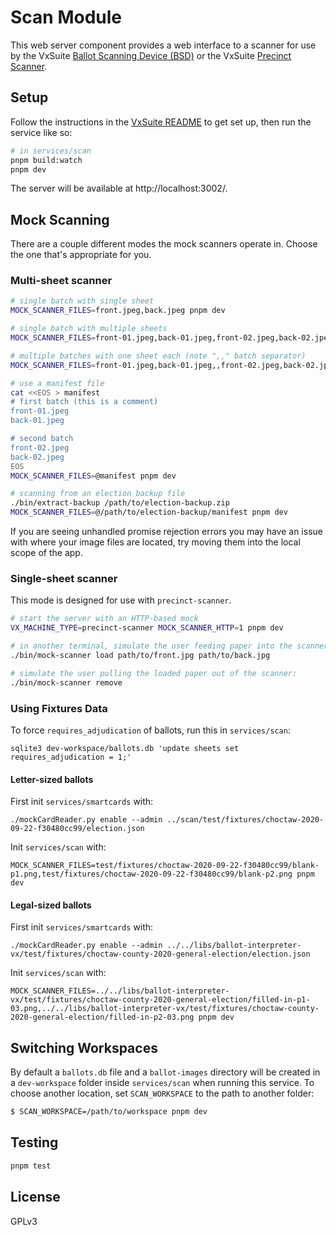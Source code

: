 # Scan Module

This web server component provides a web interface to a scanner for use by the
VxSuite [Ballot Scanning Device (BSD)](../bsd) or the VxSuite
[Precinct Scanner](../precinct-scanner).

## Setup

Follow the instructions in the [VxSuite README](../../README.md) to get set up,
then run the service like so:

```sh
# in services/scan
pnpm build:watch
pnpm dev
```

The server will be available at http://localhost:3002/.

## Mock Scanning

There are a couple different modes the mock scanners operate in. Choose the one
that's appropriate for you.

### Multi-sheet scanner

```sh
# single batch with single sheet
MOCK_SCANNER_FILES=front.jpeg,back.jpeg pnpm dev

# single batch with multiple sheets
MOCK_SCANNER_FILES=front-01.jpeg,back-01.jpeg,front-02.jpeg,back-02.jpeg pnpm dev

# multiple batches with one sheet each (note ",," batch separator)
MOCK_SCANNER_FILES=front-01.jpeg,back-01.jpeg,,front-02.jpeg,back-02.jpeg pnpm dev

# use a manifest file
cat <<EOS > manifest
# first batch (this is a comment)
front-01.jpeg
back-01.jpeg

# second batch
front-02.jpeg
back-02.jpeg
EOS
MOCK_SCANNER_FILES=@manifest pnpm dev

# scanning from an election backup file
./bin/extract-backup /path/to/election-backup.zip
MOCK_SCANNER_FILES=@/path/to/election-backup/manifest pnpm dev
```

If you are seeing unhandled promise rejection errors you may have an issue with
where your image files are located, try moving them into the local scope of the
app.

### Single-sheet scanner

This mode is designed for use with `precinct-scanner`.

```sh
# start the server with an HTTP-based mock
VX_MACHINE_TYPE=precinct-scanner MOCK_SCANNER_HTTP=1 pnpm dev

# in another terminal, simulate the user feeding paper into the scanner:
./bin/mock-scanner load path/to/front.jpg path/to/back.jpg

# simulate the user pulling the loaded paper out of the scanner:
./bin/mock-scanner remove
```

### Using Fixtures Data

To force `requires_adjudication` of ballots, run this in `services/scan`:

```
sqlite3 dev-workspace/ballots.db 'update sheets set requires_adjudication = 1;'
```

#### Letter-sized ballots

First init `services/smartcards` with:

```
./mockCardReader.py enable --admin ../scan/test/fixtures/choctaw-2020-09-22-f30480cc99/election.json
```

Init `services/scan` with:

```
MOCK_SCANNER_FILES=test/fixtures/choctaw-2020-09-22-f30480cc99/blank-p1.png,test/fixtures/choctaw-2020-09-22-f30480cc99/blank-p2.png pnpm dev
```

#### Legal-sized ballots

First init `services/smartcards` with:

```
./mockCardReader.py enable --admin ../../libs/ballot-interpreter-vx/test/fixtures/choctaw-county-2020-general-election/election.json
```

Init `services/scan` with:

```
MOCK_SCANNER_FILES=../../libs/ballot-interpreter-vx/test/fixtures/choctaw-county-2020-general-election/filled-in-p1-03.png,../../libs/ballot-interpreter-vx/test/fixtures/choctaw-county-2020-general-election/filled-in-p2-03.png pnpm dev
```

## Switching Workspaces

By default a `ballots.db` file and a `ballot-images` directory will be created
in a `dev-workspace` folder inside `services/scan` when running this service. To
choose another location, set `SCAN_WORKSPACE` to the path to another folder:

```sh
$ SCAN_WORKSPACE=/path/to/workspace pnpm dev
```

## Testing

```sh
pnpm test
```

## License

GPLv3
